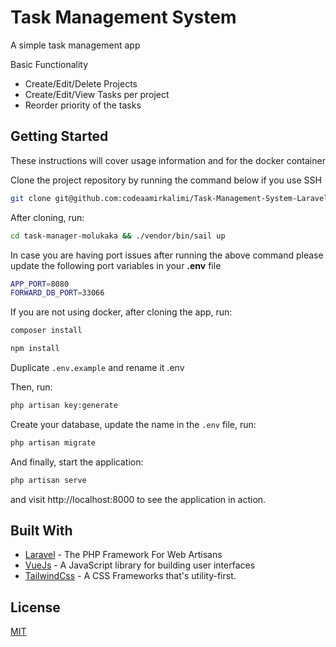 # Task Management System

A simple task management app

Basic Functionality

* Create/Edit/Delete Projects
* Create/Edit/View Tasks per project
* Reorder priority of the tasks


## Getting Started

These instructions will cover usage information and for the docker container


Clone the project repository by running the command below if you use SSH


```bash
git clone git@github.com:codeaamirkalimi/Task-Management-System-Laravel.git
```

After cloning, run:

```bash
cd task-manager-molukaka && ./vendor/bin/sail up
```

In case you are having port issues after running the above command please update the following port variables in your **.env** file

```bash
APP_PORT=8080
FORWARD_DB_PORT=33066
```

If you are not using docker, after cloning the app, run:

```bash
composer install
```

```bash
npm install
```

Duplicate `.env.example` and rename it .env

Then, run:

```bash
php artisan key:generate
```

Create your database, update the name in the `.env` file, run:
```bash
php artisan migrate
```

And finally, start the application:


```bash
php artisan serve
```

and visit http://localhost:8000 to see the application in action.


## Built With

* [Laravel](https://laravel.com/) - The PHP Framework For Web Artisans
* [VueJs](https://vuejs.org/) - A JavaScript library for building user interfaces
* [TailwindCss](https://tailwindcss.com/) - A CSS Frameworks that's utility-first.

## License

[MIT](https://choosealicense.com/licenses/mit/)
